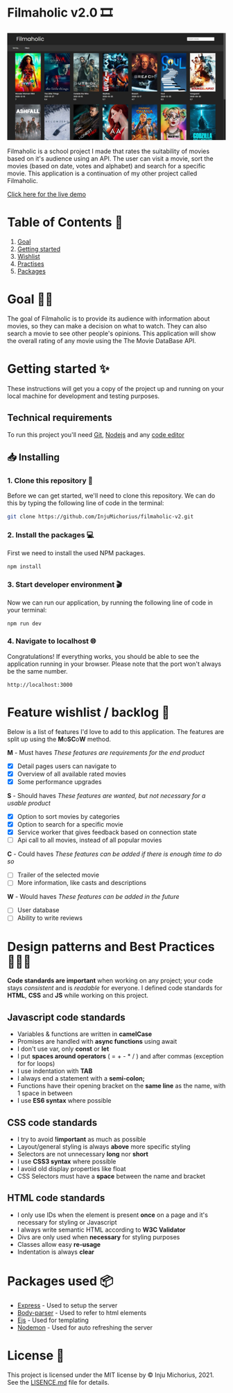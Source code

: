 # Filmaholic v2.0 🎞️
![](https://github.com/InjuMichorius/Filmaholic/blob/master/images/README%20images/READMECOVER.JPG)

Filmaholic is a school project I made that rates the suitability of movies based on it's audience using an API. The user can visit a movie, sort the movies (based on date, votes and alphabet) and search for a specific movie. This application is a continuation of my other project called Filmaholic.

[Click here for the live demo](readearr.herokuapp.com/)

# Table of Contents 🧭
1. [Goal](https://github.com/InjuMichorius/ReadEar#goal-)
2. [Getting started](https://github.com/InjuMichorius/ReadEar#getting-started-)
3. [Wishlist](https://github.com/InjuMichorius/ReadEar#feature-wishlist--backlog-)
4. [Practises](https://github.com/InjuMichorius/ReadEar#design-patterns-and-best-practices-)
5. [Packages](https://github.com/InjuMichorius/ReadEar#packages-used-)

# Goal 💪🏻
The goal of Filmaholic is to provide its audience with information about movies, so they can make a decision on what to watch. They can also search a movie to see other people's opinions. This application will show the overall rating of any movie using the The Movie DataBase API.

# Getting started ✨
These instructions will get you a copy of the project up and running on your local machine for development and testing purposes.

## Technical requirements
To run this project you'll need [Git](https://git-scm.com/downloads), [Nodejs](https://nodejs.org/en/download/) and any [code editor](https://code.visualstudio.com/download)

## 📥 Installing
### 1. Clone this repository 👯
Before we can get started, we'll need to clone this repository. We can do this by typing the following line of code in the terminal:
```bash
git clone https://github.com/InjuMichorius/filmaholic-v2.git
```
### 2. Install the packages 💻
First we need to install the used NPM packages.
```bash
npm install
```
### 3. Start developer environment 🎬
Now we can run our application, by running the following line of code in your terminal:
```bash
npm run dev
```

### 4. Navigate to localhost 🌐
Congratulations! If everything works, you should be able to see the application running in your browser. Please note that the port won't always be the same number.
```
http://localhost:3000
```

# Feature wishlist / backlog 👑
Below is a list of features I'd love to add to this application. The features are split up using the **M**o**SC**o**W** method.

**M** - Must haves
_These features are requirements for the end product_
- [x] Detail pages users can navigate to
- [x] Overview of all available rated movies
- [x] Some performance upgrades

**S** - Should haves
_These features are wanted, but not necessary for a usable product_
- [x] Option to sort movies by categories
- [x] Option to search for a specific movie
- [x] Service worker that gives feedback based on connection state
- [ ] Api call to all movies, instead of all popular movies

**C** - Could haves
_These features can be added if there is enough time to do so_
- [ ] Trailer of the selected movie
- [ ] More information, like casts and descriptions

**W** - Would haves
_These features can be added in the future_
- [ ] User database
- [ ] Ability to write reviews

# Design patterns and Best Practices 👩🏻‍💻
__Code standards are important__ when working on any project; your code stays *consistent* and is *readable* for everyone. I defined code standards for __HTML__, __CSS__ and __JS__ while working on this project.

## Javascript code standards
* Variables & functions are written in __camelCase__
* Promises are handled with __async functions__ using await
* I don't use var, only __const__ or __let__
* I put __spaces around operators__ ( = + - * / ) and after commas (exception for for loops)
* I use indentation with __TAB__
* I always end a statement with a __semi-colon;__
* Functions have their opening bracket on the __same line__ as the name, with 1 space in between
* I use __ES6 syntax__ where possible

## CSS code standards
* I try to avoid __!important__ as much as possible
* Layout/general styling is always __above__ more specific styling
* Selectors are not unnecessary __long__ nor __short__
* I use __CSS3 syntax__ where possible
* I avoid old display properties like float
* CSS Selectors must have a __space__ between the name and bracket

## HTML code standards
* I only use IDs when the element is present __once__ on a page and it's necessary for styling or Javascript
* I always write semantic HTML according to __W3C Validator__
* Divs are only used when __necessary__ for styling purposes
* Classes allow easy __re-usage__
* Indentation is always __clear__

# Packages used 📦
* [Express](https://www.npmjs.com/package/express) - Used to setup the server
* [Body-parser](https://www.npmjs.com/package/body-parser) - Used to refer to html elements
* [Ejs](https://www.npmjs.com/package/ejs) - Used for templating
* [Nodemon](https://www.npmjs.com/package/nodemon) - Used for auto refreshing the server

# License 🔐
This project is licensed under the MIT license by © Inju Michorius, 2021. See the [LISENCE.md](https://github.com/InjuMichorius/ReadEar/blob/master/LICENSE) file for details.
